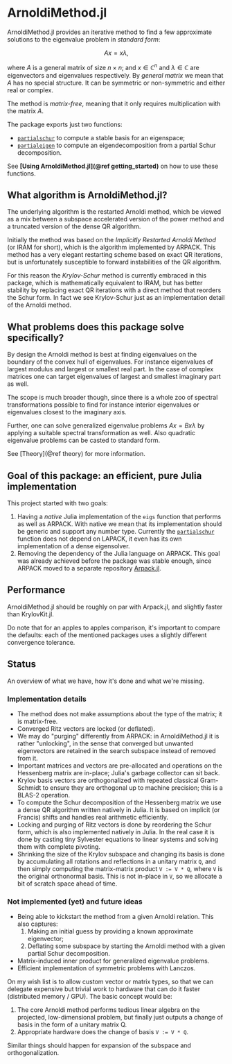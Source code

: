 # ArnoldiMethod.jl

ArnoldiMethod.jl provides an iterative method to find a few approximate 
solutions to the eigenvalue problem in *standard form*:

```math
Ax = x\lambda,
```
where $A$ is a general matrix of size $n \times n$; and $x \in \mathbb{C}^n$ and
$\lambda \in \mathbb{C}$ are eigenvectors and eigenvalues respectively. By 
*general matrix* we mean that $A$ has no special structure. It can be symmetric
or non-symmetric and either real or complex.

The method is *matrix-free*, meaning that it only requires multiplication with 
the matrix $A$.

The package exports just two functions:
- [`partialschur`](@ref) to compute a stable basis for an eigenspace;
- [`partialeigen`](@ref) to compute an eigendecomposition from a partial Schur
  decomposition.

See **[Using ArnoldiMethod.jl](@ref getting_started)**  on how to use these 
functions.

## What algorithm is ArnoldiMethod.jl?

The underlying algorithm is the restarted Arnoldi method, which be viewed as a
mix between a subspace accelerated version of the power method and a truncated 
version of the dense QR algorithm.

Initially the method was based on the *Implicitly Restarted Arnoldi Method* (or
IRAM for short), which is the algorithm implemented by ARPACK. This method has a
very elegant restarting scheme based on exact QR iterations, but is 
unfortunately susceptible to forward instabilities of the QR algorithm.

For this reason the *Krylov-Schur* method is currently embraced in this package,
which is mathematically equivalent to IRAM, but has better stability by 
replacing exact QR iterations with a direct method that reorders the Schur form.
In fact we see Krylov-Schur just as an implementation detail of the Arnoldi 
method.

## What problems does this package solve specifically?

By design the Arnoldi method is best at finding eigenvalues on the boundary of
the convex hull of eigenvalues. For instance eigenvalues of largest modulus and
largest or smallest real part. In the case of complex matrices one can target
eigenvalues of largest and smallest imaginary part as well.

The scope is much broader though, since there is a whole zoo of spectral 
transformations possible to find for instance interior eigenvalues or 
eigenvalues closest to the imaginary axis.

Further, one can solve generalized eigenvalue problems $Ax = Bx \lambda$ by
applying a suitable spectral transformation as well. Also quadratic eigenvalue 
problems can be casted to standard form.

See [Theory](@ref theory) for more information.

## Goal of this package: an efficient, pure Julia implementation
This project started with two goals:

1. Having a *native* Julia implementation of the `eigs` function that performs as
   well as ARPACK. With native we mean that its implementation should be generic
   and support any number type. Currently the [`partialschur`](@ref) function
   does not depend on LAPACK, it even has its own implementation of a dense
   eigensolver.
2. Removing the dependency of the Julia language on ARPACK. This goal was already
   achieved before the package was stable enough, since ARPACK moved to a
   separate repository [Arpack.jl](https://github.com/JuliaLinearAlgebra/Arpack.jl/).

## Performance

ArnoldiMethod.jl should be roughly on par with Arpack.jl, and slightly faster than
KrylovKit.jl.

Do note that for an apples to apples comparison, it's important to compare the
defaults: each of the mentioned packages uses a slightly different convergence
tolerance.

## Status
An overview of what we have, how it's done and what we're missing.

### Implementation details

- The method does not make assumptions about the type of the matrix; it is 
  matrix-free.
- Converged Ritz vectors are locked (or deflated).
- We may do "purging" differently from ARPACK: in ArnoldiMethod.jl it is rather
  "unlocking", in the sense that converged but unwanted eigenvectors are retained
  in the search subspace instead of removed from it.
- Important matrices and vectors are pre-allocated and operations on the 
  Hessenberg matrix are in-place; Julia's garbage collector can sit back.
- Krylov basis vectors are orthogonalized with repeated classical Gram-Schmidt
  to ensure they are orthogonal up to machine precision; this is a BLAS-2
  operation.
- To compute the Schur decomposition of the Hessenberg matrix we use a dense 
  QR algorithm written natively in Julia. It is based on implicit (or Francis) 
  shifts and handles real arithmetic efficiently.
- Locking and purging of Ritz vectors is done by reordering the Schur form, 
  which is also implemented natively in Julia. In the real case it is done by
  casting tiny Sylvester equations to linear systems and solving them with 
  complete pivoting.
- Shrinking the size of the Krylov subspace and changing its basis is done by
  accumulating all rotations and reflections in a unitary matrix `Q`, and then
  simply computing the matrix-matrix product `V := V * Q`, where `V` is the 
  original orthonormal basis. This is not in-place in `V`, so we allocate a bit
  of scratch space ahead of time.

### Not implemented (yet) and future ideas
- Being able to kickstart the method from a given Arnoldi relation. This also
  captures:
  1. Making an initial guess by providing a known approximate eigenvector;
  2. Deflating some subspace by starting the Arnoldi method with a given partial
     Schur decomposition.
- Matrix-induced inner product for generalized eigenvalue problems.
- Efficient implementation of symmetric problems with Lanczos.

On my wish list is to allow custom vector or matrix types, so that we can 
delegate expensive but trivial work to hardware that can do it faster 
(distributed memory / GPU). The basic concept would be: 

1. The core Arnoldi method performs tedious linear algebra on the projected, 
   low-dimensional problem, but finally just outputs a change of basis in the
   form of a unitary matrix Q.
2. Appropriate hardware does the change of basis `V := V * Q`.

Similar things should happen for expansion of the subspace and 
orthogonalization.